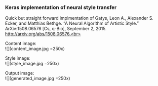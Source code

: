 ### Keras implementation of neural style transfer

Quick but straight forward implmentation of Gatys, Leon A., Alexander S. Ecker, and Matthias Bethge. “A Neural Algorithm of Artistic Style.” ArXiv:1508.06576 [Cs, q-Bio], September 2, 2015. http://arxiv.org/abs/1508.06576.<br>

Content image:<br>
![](content_image.jpg =250x)<br>

Style image:<br>
![](style_image.jpg =250x)<br>

Output image:<br>
![](generated_image.jpg =250x)<br>
